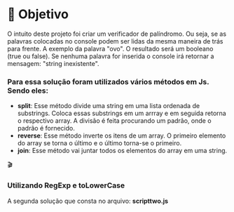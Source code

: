 # 🎳 Objetivo
<p>O intuito deste projeto foi criar um verificador de palíndromo. Ou seja, se as palavras colocadas no console podem ser lidas da mesma maneira de trás para frente. A exemplo da palavra "ovo". O resultado será um booleano (true ou false). Se nenhuma palavra for inserida o console irá retornar a mensagem: "string inexistente". </h3>
<h3>Para essa solução foram utilizados vários métodos em Js. Sendo eles:</h3>
<ul>
<li><b>split</b>: Esse método divide uma string em uma lista ordenada de substrings. Coloca essas substrings em um arrray e em seguida retorna o respectivo array. A divisão é feita procurando um padrão, onde o padrão é fornecido.</li>
<li><b>reverse</b>: Esse método inverte os itens de um array. O primeiro elemento do array se torna o último e o último torna-se o primeiro.</li>
<li><b>join</b>: Esse método vai juntar todos os elementos do array em uma string.</li>
</ul>
🎬
<h3>Utilizando RegExp e toLowerCase</h3>
<p>A segunda solução que consta no arquivo: <b>scripttwo.js</b></p>
